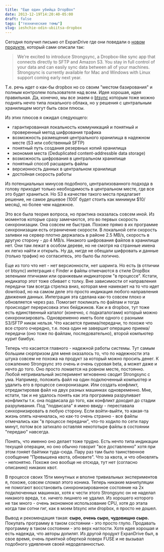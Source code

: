 ```yaml
---
title: "Еще один убийца DropBox"
date: 2013-12-19T14:20:40-05:00
draft: false
tags: ["технические темы"]
slug: ieshchie-odin-ubiitsa-dropbox
---
```


Сегодня получил письмо от ExpanDrive где они поведали о [новом продукте](http://www.expandrive.com/strongsync), который сами описали так:


> We're excited to introduce Strongsync, a Dropbox-like sync app that connects directly to SFTP and Amazon S3. You stay in full control of your data and can easily sync data between all of your machines. Strongsync is currently available for Mac and Windows with Linux support coming early next year.


Т.е. речь идет о как-бы dropbox но со своим "местом базирования" и полным контролем пользователя над всем. Идея хорошая, идея правильная. Да, конечно, мы все знаем о [btsync](http://www.bittorrent.com/sync) которым тоже можно поднять нечто типа локального облака, но у решения с центральным хранилищем могут быть свои плюсы.

<!--more-->

Из этих плюсов я ожидал следующего:

- гарантированная локальность коммуникаций и понятный и проверенный метод шифрования трафика
- возможность размещения центрального хранилища в надежном месте (S3 или собственный SFTP)
- понятный путь создания резервных копий хранилища
- экономия места (Deduplicated content-addressble data storage)
- возможность шифрования в центральном хранилище
- понятный способ расшарить файлы
- версионность данных в центральном хранилище
- достойная скорость работы

Из потенциальных минусов подобного, централизованного подхода в голову приходит только необходимость в центральном месте, где все это будет храниться. Но S3 в качестве такого места предлагает решение, не самое дешевое (100Г будет стоить как минимум $10/месяц), но более чем надежное.

Это все была теория вопроса, но практика оказалась совсем иной. Из моментов которые сразу замечаются, это во первых скорость синхронизации. Она совсем не быстрая. Похоже прямо в их программе синхронизации есть ограничение скорости. В локальной сети скорость заливки на сервер плотно держалась в районе 2.5 MB/s, скорость в другую сторону - до 4 MB/s. Никакого шифрования файлов в хранилище нет. Они там лежат в особом дереве, но не смотря на странные имена их легко найти и открыть. Ну да, нигде не обещали шифровать и данные (только трафик) но согласитесь, это было бы логично.

Еще из того что нет - нет версионности, нет шаринга. Но есть (в отличии от btsync) интеграция с Finder и файлы отмечаются в стиле DropBox зелеными птичками или оранжевым индикатором "в процессе". Кстати, индикатор этот тоже сбивает с толку. Вне зависимости от направления передачи там всегда стрелка вниз, которая мне намекает на то что идет download, но на самом деле это просто индикация любого направления движения данных. Интеграция эта сделана как-то совсем плохо и обновляется через раз. Помогает покликать по файлам и тогда происходит перерисовка этих бейджиков. Как и в dropbox, тут тоже есть единственный каталог (конечно, с подкаталогами) который можно синхронизировать. Одновременно иметь боле одного с разными S3/SFTP никак нельзя. Что касается приема/передачи, то похоже что все строго очередно, т.е. пока один не завершит операцию приема/передачи (оно тоже по файлам, последовательно), второй компьютер курит бамбук.

Теперь что касается главного - надежной работы системы. Тут самым большим сюрпризом для меня оказалось то, что по надежности эта штука совсем не похожа на продукт за который можно просить денег. К сожалению Strongsync это очень и очень суровая beta, а может даже и нечто до того. Оно просто ломается на ровном месте, постоянно. Любой нетривиальный эксперимент мгновенно сводит Strongsync с ума. Например, положить файл на один подключенный компьютер и удалить его в процессе синхронизации. Или создать конфликт, отредактировав файл на двух разных машинках одновременно. Мне, кстати, так и не удалось понять как эта программа разруливает конфликты т.к. она подвисала до того, как конфликт доходил до стадии разруливания. Под "подвисала" я имею ввиду - переставала синхорнизировать в любую сторону. Если войти-выйти, то какая-та жизнь опять начиналась, но как-то очень странно - все файлы отмечались как "в процессе передачи", что-то ходило по сети пару минут, потом все затихало оставляя некототыре файлы в состоянии "передаю" навсегда.

Понять, что именно оно делает тоже трудно. Есть нечто типа индикации текущей операции, но оно обычно говорит "все доставленно" хотя при этом гоняет байтики туда-сюда. Пару раз там было таинственное сообщение "Превышена квота, обновите". Что за квота, и что обновлять - непонятно. Похоже оно вообще не отсюда, тут нет (согласно описанию) никаких квот.

В процессе своих 15ти минутных и вполне тривиальных экспериментов я, похоже, совсем сломал этого коника. Теперь никакие манипуляции не помогают восстановить синхронизированное состояние на 2х подключенных машинках, хотя к чести этого Strongsync он не наделал никакого вреда, т.е. ничего лишнего не удалил. Из хорошего которого не так много - очень экономное использование CPU, хотя до этапа когда там сотни гиг, как в моем btsync или dropbox, я просто не дошел.

Вывод и рекомендация такая: **сыро, очень сыро, чудовищно сыро.** Покупать программу в таком состоянии - это просто глупо. Продавать программу в таком состоянии - это верх наглости. Хотя идея хорошая и есть надежда, что авторы допилят. Из другой продукт ExpanDrive был, в свое время, очень приятной оберткой поверх FUSE и не вызывал подобного удивления своей недоделанностью.
